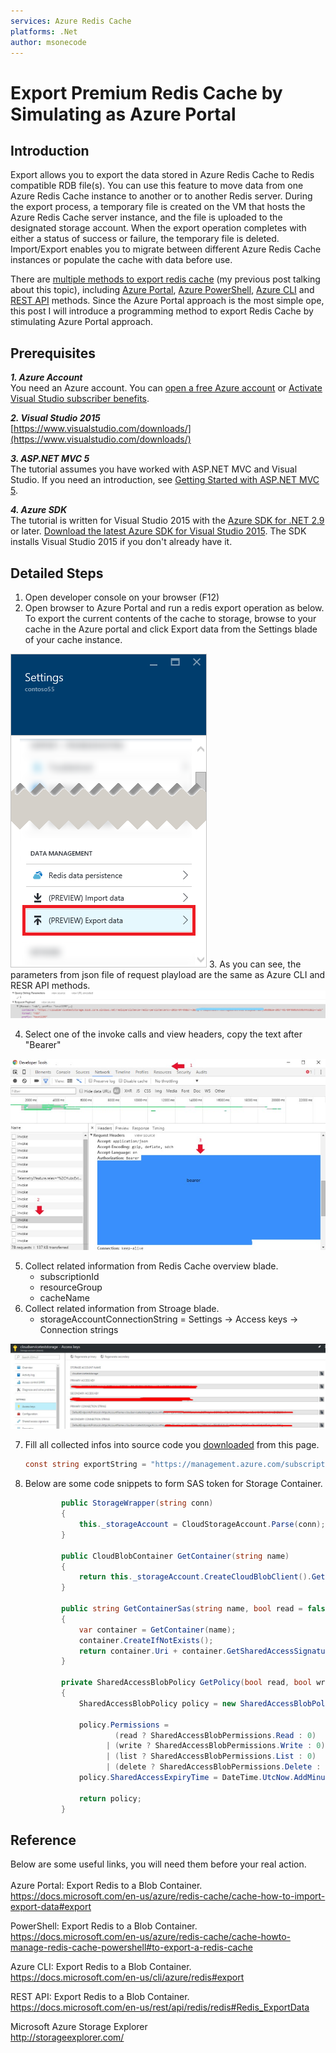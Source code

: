 ```yaml
---
services: Azure Redis Cache
platforms: .Net
author: msonecode
---
```


# Export Premium Redis Cache by Simulating as Azure Portal


## Introduction

Export allows you to export the data stored in Azure Redis Cache to Redis compatible RDB file(s). You can use this feature to move data from one Azure Redis Cache instance to another or to another Redis server. During the export process, a temporary file is created on the VM that hosts the Azure Redis Cache server instance, and the file is uploaded to the designated storage account. When the export operation completes with either a status of success or failure, the temporary file is deleted. Import/Export enables you to migrate between different Azure Redis Cache instances or populate the cache with data before use.

There are [multiple methods to export redis cache](https://github.com/zhangdingsong/ExportRedisViaAzureCLI) (my previous post talking about this topic), including [Azure Portal](https://docs.microsoft.com/en-us/azure/redis-cache/cache-how-to-import-export-data#export), [Azure PowerShell](https://docs.microsoft.com/en-us/azure/redis-cache/cache-howto-manage-redis-cache-powershell#to-export-a-redis-cache ), [Azure CLI](https://docs.microsoft.com/en-us/cli/azure/redis#export) and [REST API](https://docs.microsoft.com/en-us/rest/api/redis/redis#Redis_ExportData) methods. Since the Azure Portal approach is the most simple ope, this post I will introduce a programming method to export Redis Cache by stimulating Azure Portal approach.

## Prerequisites

***1. Azure Account***
<br/>
You need an Azure account. You can [open a free Azure account](https://azure.microsoft.com/pricing/free-trial/?WT.mc_id=A261C142F) or [Activate Visual Studio subscriber benefits](https://azure.microsoft.com/pricing/member-offers/msdn-benefits-details/?WT.mc_id=A261C142F).

***2. Visual Studio 2015***
<br/>
[https://www.visualstudio.com/downloads/](https://www.visualstudio.com/downloads/)

***3. ASP.NET MVC 5***
<br/>
The tutorial assumes you have worked with ASP.NET MVC and Visual Studio. If you need an introduction, see [Getting Started with ASP.NET MVC 5](http://www.asp.net/mvc/overview/getting-started/introduction/getting-started).

***4. Azure SDK***
<br/>
The tutorial is written for Visual Studio 2015 with the [Azure SDK for .NET 2.9](https://azure.microsoft.com/en-us/documentation/articles/dotnet-sdk/) or later.
[Download the latest Azure SDK for Visual Studio 2015](http://go.microsoft.com/fwlink/?linkid=518003). The SDK installs Visual Studio 2015 if you don't already have it.

## Detailed Steps

1.	Open developer console on your browser (F12)
2.	Open browser to Azure Portal and run a redis export operation as below.
To export the current contents of the cache to storage, browse to your cache in the Azure portal and click Export data from the Settings blade of your cache instance.
<img src="https://github.com/zhangdingsong/ExportRedisBySimulateAzurePortal/raw/master/cache-export-data-choose-storage-container.png">
3. As you can see, the parameters from json file of request playload are the same as Azure CLI and RESR API methods.
<img src="https://github.com/zhangdingsong/ExportRedisBySimulateAzurePortal/raw/master/requestplayload.jpg">   

4. Select one of the invoke calls and view headers, copy the text after "Bearer"
<img src="https://github.com/zhangdingsong/ExportRedisBySimulateAzurePortal/raw/master/bearer.jpg">

5. Collect related information from Redis Cache overview blade.
 	* subscriptionId
 	* resourceGroup
 	* cacheName
6. Collect related information from Stroage blade.
    * storageAccountConnectionString = Settings -> Access keys -> Connection strings
 <img src="https://github.com/zhangdingsong/ExportRedisBySimulateAzurePortal/raw/master/connectstring.jpg">
 
7. Fill all collected infos into source code you [downloaded](https://github.com/zhangdingsong/ExportRedisBySimulateAzurePortal/raw/master/csharp/RedisExportByStimulateAzurePortal.zip) from this page.

    ```c#
    const string exportString = "https://management.azure.com/subscriptions/{0}/resourceGroups/{1}/providers/Microsoft.Cache/Redis/{2}/export?api-version=2015-08-01";
    ```
8. Below are some code snippets to form SAS token for Storage Container.
    ```c#
            public StorageWrapper(string conn)
            {
                this._storageAccount = CloudStorageAccount.Parse(conn);
            }

            public CloudBlobContainer GetContainer(string name)
            {
                return this._storageAccount.CreateCloudBlobClient().GetContainerReference(name);
            }

            public string GetContainerSas(string name, bool read = false, bool write = false, bool list = false, bool delete = false)
            {
                var container = GetContainer(name);
                container.CreateIfNotExists();
                return container.Uri + container.GetSharedAccessSignature(GetPolicy(read, write, list, delete));
            }

            private SharedAccessBlobPolicy GetPolicy(bool read, bool write, bool list, bool delete)
            {
                SharedAccessBlobPolicy policy = new SharedAccessBlobPolicy();

                policy.Permissions =
                        (read ? SharedAccessBlobPermissions.Read : 0)
                      | (write ? SharedAccessBlobPermissions.Write : 0)
                      | (list ? SharedAccessBlobPermissions.List : 0)
                      | (delete ? SharedAccessBlobPermissions.Delete : 0);
                policy.SharedAccessExpiryTime = DateTime.UtcNow.AddMinutes(75); // Must be at least 65 minutes

                return policy;
            }
    ```

## Reference
Below are some useful links, you will need them before your real action.<br/><br/>
Azure Portal: Export Redis to a Blob Container.<br/>
https://docs.microsoft.com/en-us/azure/redis-cache/cache-how-to-import-export-data#export

PowerShell: Export Redis to a Blob Container.<br/>
https://docs.microsoft.com/en-us/azure/redis-cache/cache-howto-manage-redis-cache-powershell#to-export-a-redis-cache 

Azure CLI: Export Redis to a Blob Container.<br/>
https://docs.microsoft.com/en-us/cli/azure/redis#export

REST API: Export Redis to a Blob Container.<br/>
https://docs.microsoft.com/en-us/rest/api/redis/redis#Redis_ExportData

Microsoft Azure Storage Explorer<br/>
http://storageexplorer.com/

